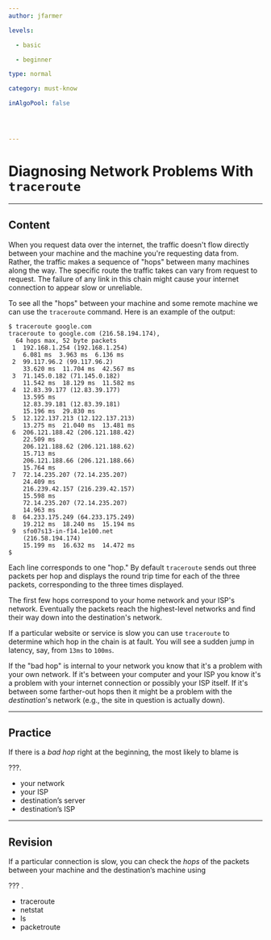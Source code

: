 ```yaml
---
author: jfarmer

levels:

  - basic

  - beginner

type: normal

category: must-know

inAlgoPool: false




---
```


# Diagnosing Network Problems With `traceroute`

---
## Content

When you request data over the internet, the traffic doesn't flow directly between your machine and the machine you're requesting data from.  Rather, the traffic makes a sequence of "hops" between many machines along the way.  The specific route the traffic takes can vary from request to request.  The failure of any link in this chain might cause your internet connection to appear slow or unreliable.

To see all the "hops" between your machine and some remote machine we can use the `traceroute` command.  Here is an example of the output:

```shell
$ traceroute google.com
traceroute to google.com (216.58.194.174), 
  64 hops max, 52 byte packets
 1  192.168.1.254 (192.168.1.254)
    6.081 ms  3.963 ms  6.136 ms
 2  99.117.96.2 (99.117.96.2)  
    33.620 ms  11.704 ms  42.567 ms
 3  71.145.0.182 (71.145.0.182)
    11.542 ms  18.129 ms  11.582 ms
 4  12.83.39.177 (12.83.39.177)
    13.595 ms
    12.83.39.181 (12.83.39.181)
    15.196 ms  29.830 ms
 5  12.122.137.213 (12.122.137.213)
    13.275 ms  21.040 ms  13.481 ms
 6  206.121.188.42 (206.121.188.42)
    22.509 ms
    206.121.188.62 (206.121.188.62)
    15.713 ms
    206.121.188.66 (206.121.188.66)
    15.764 ms
 7  72.14.235.207 (72.14.235.207)
    24.409 ms
    216.239.42.157 (216.239.42.157)
    15.598 ms
    72.14.235.207 (72.14.235.207)
    14.963 ms
 8  64.233.175.249 (64.233.175.249)
    19.212 ms  18.240 ms  15.194 ms
 9  sfo07s13-in-f14.1e100.net 
    (216.58.194.174)
    15.199 ms  16.632 ms  14.472 ms
$
```

Each line corresponds to one "hop."  By default `traceroute` sends out three packets per hop and displays the round trip time for each of the three packets, corresponding to the three times displayed.

The first few hops correspond to your home network and your ISP's network.  Eventually the packets reach the highest-level networks and find their way down into the destination's network.

If a particular website or service is slow you can use `traceroute` to determine which hop in the chain is at fault.  You will see a sudden jump in latency, say, from `13ms` to `100ms`.

If the "bad hop" is internal to your network you know that it's a problem with your own network.  If it's between your computer and your ISP you know it's a problem with your internet connection or possibly your ISP itself.  If it's between some farther-out hops then it might be a problem with the *destination*'s network (e.g., the site in question is actually down).

---
## Practice

If there is a *bad hop* right at the beginning, the most likely to blame is 

???.

* your network
* your ISP
* destination’s server
* destination’s ISP

---
## Revision

If a particular connection is slow, you can check the *hops* of the packets between your machine and the destination’s machine using 

??? .

* traceroute
* netstat
* ls
* packetroute


